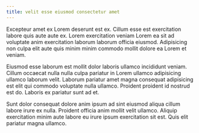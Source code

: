 ```yaml
---
title: velit esse eiusmod consectetur amet
---
```


Excepteur amet ex Lorem deserunt est ex. Cillum esse est exercitation labore quis aute aute ex. Lorem exercitation veniam Lorem ea sit ad voluptate anim exercitation laborum laborum officia eiusmod. Adipisicing non culpa elit aute quis minim minim commodo mollit dolore ea Lorem et veniam.

Eiusmod esse laborum est mollit dolor laboris ullamco incididunt veniam. Cillum occaecat nulla nulla culpa pariatur in Lorem ullamco adipisicing ullamco laborum velit. Laborum pariatur amet magna consequat adipisicing est elit qui commodo voluptate nulla ullamco. Proident proident id nostrud est do. Laboris ex pariatur sunt ad et.

Sunt dolor consequat dolore anim ipsum ad sint eiusmod aliqua cillum labore irure ex nulla. Proident officia anim mollit velit ullamco. Aliquip exercitation minim aute labore eu irure ipsum exercitation sit est. Quis elit pariatur magna ullamco.